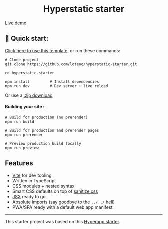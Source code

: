 <h1 align="center">
  Hyperstatic starter
</h1>

[Live demo](https://hyperstatic-starter.netlify.app/)

## 🚀 Quick start:

[Click here to use this template](https://github.com/loteoo/hyperstatic-starter/generate), or run these commands:

```
# Clone project
git clone https://github.com/loteoo/hyperstatic-starter.git

cd hyperstatic-starter

npm install         # Install dependencies
npm run dev         # Dev server + live reload
```

Or use a [.zip download](https://github.com/loteoo/hyperstatic-starter/archive/master.zip)

#### Building your site :

```
# Build for production (no prerender)
npm run build

# Build for production and prerender pages
npm run prerender

# Preview production build locally
npm run preview
```

## Features

- [Vite](https://vitejs.dev/) for dev tooling
- Written in TypeScript
- CSS modules + nested syntax
- Smart CSS defaults on top of [sanitize.css](https://csstools.github.io/sanitize.css/)
- [JSX](https://reactjs.org/docs/introducing-jsx.html) ready to go
- Absolute imports (say goodbye to the `../../` hell)
- PWA/SPA ready with a default web app manifest

---

This starter project was based on this [Hyperapp starter](https://github.com/loteoo/hyperapp-starter).
